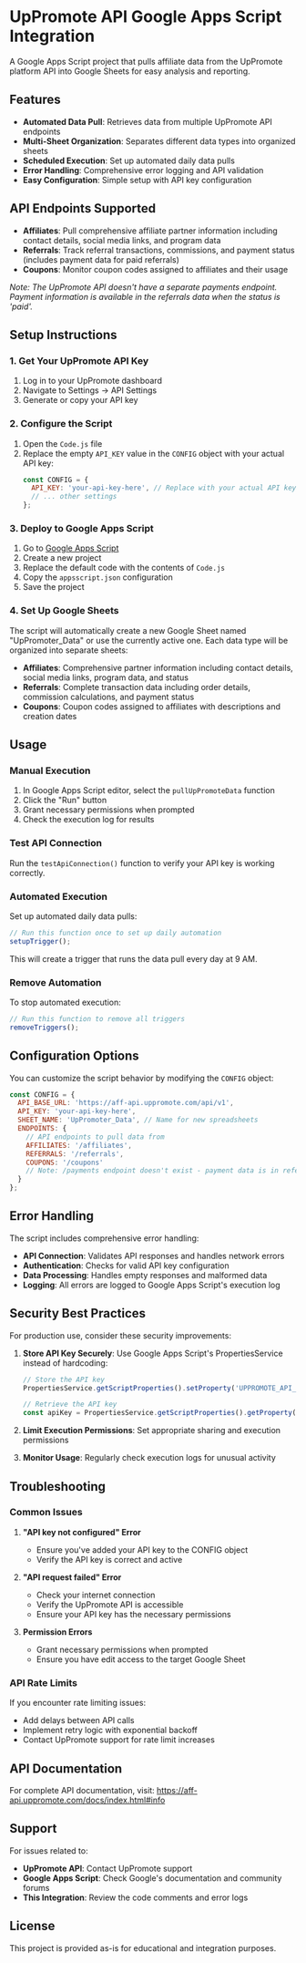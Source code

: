 # UpPromote API Google Apps Script Integration

A Google Apps Script project that pulls affiliate data from the UpPromote platform API into Google Sheets for easy analysis and reporting.

## Features

- **Automated Data Pull**: Retrieves data from multiple UpPromote API endpoints
- **Multi-Sheet Organization**: Separates different data types into organized sheets
- **Scheduled Execution**: Set up automated daily data pulls
- **Error Handling**: Comprehensive error logging and API validation
- **Easy Configuration**: Simple setup with API key configuration

## API Endpoints Supported

- **Affiliates**: Pull comprehensive affiliate partner information including contact details, social media links, and program data
- **Referrals**: Track referral transactions, commissions, and payment status (includes payment data for paid referrals)
- **Coupons**: Monitor coupon codes assigned to affiliates and their usage

*Note: The UpPromote API doesn't have a separate payments endpoint. Payment information is available in the referrals data when the status is 'paid'.*

## Setup Instructions

### 1. Get Your UpPromote API Key

1. Log in to your UpPromote dashboard
2. Navigate to Settings → API Settings
3. Generate or copy your API key

### 2. Configure the Script

1. Open the `Code.js` file
2. Replace the empty `API_KEY` value in the `CONFIG` object with your actual API key:
   ```javascript
   const CONFIG = {
     API_KEY: 'your-api-key-here', // Replace with your actual API key
     // ... other settings
   };
   ```

### 3. Deploy to Google Apps Script

1. Go to [Google Apps Script](https://script.google.com/)
2. Create a new project
3. Replace the default code with the contents of `Code.js`
4. Copy the `appsscript.json` configuration
5. Save the project

### 4. Set Up Google Sheets

The script will automatically create a new Google Sheet named "UpPromoter_Data" or use the currently active one. Each data type will be organized into separate sheets:

- **Affiliates**: Comprehensive partner information including contact details, social media links, program data, and status
- **Referrals**: Complete transaction data including order details, commission calculations, and payment status  
- **Coupons**: Coupon codes assigned to affiliates with descriptions and creation dates

## Usage

### Manual Execution

1. In Google Apps Script editor, select the `pullUpPromoteData` function
2. Click the "Run" button
3. Grant necessary permissions when prompted
4. Check the execution log for results

### Test API Connection

Run the `testApiConnection()` function to verify your API key is working correctly.

### Automated Execution

Set up automated daily data pulls:

```javascript
// Run this function once to set up daily automation
setupTrigger();
```

This will create a trigger that runs the data pull every day at 9 AM.

### Remove Automation

To stop automated execution:

```javascript
// Run this function to remove all triggers
removeTriggers();
```

## Configuration Options

You can customize the script behavior by modifying the `CONFIG` object:

```javascript
const CONFIG = {
  API_BASE_URL: 'https://aff-api.uppromote.com/api/v1',
  API_KEY: 'your-api-key-here',
  SHEET_NAME: 'UpPromoter_Data', // Name for new spreadsheets
  ENDPOINTS: {
    // API endpoints to pull data from
    AFFILIATES: '/affiliates',
    REFERRALS: '/referrals',
    COUPONS: '/coupons'
    // Note: /payments endpoint doesn't exist - payment data is in referrals
  }
};
```

## Error Handling

The script includes comprehensive error handling:

- **API Connection**: Validates API responses and handles network errors
- **Authentication**: Checks for valid API key configuration
- **Data Processing**: Handles empty responses and malformed data
- **Logging**: All errors are logged to Google Apps Script's execution log

## Security Best Practices

For production use, consider these security improvements:

1. **Store API Key Securely**: Use Google Apps Script's PropertiesService instead of hardcoding:
   ```javascript
   // Store the API key
   PropertiesService.getScriptProperties().setProperty('UPPROMOTE_API_KEY', 'your-api-key');
   
   // Retrieve the API key
   const apiKey = PropertiesService.getScriptProperties().getProperty('UPPROMOTE_API_KEY');
   ```

2. **Limit Execution Permissions**: Set appropriate sharing and execution permissions
3. **Monitor Usage**: Regularly check execution logs for unusual activity

## Troubleshooting

### Common Issues

1. **"API key not configured" Error**
   - Ensure you've added your API key to the CONFIG object
   - Verify the API key is correct and active

2. **"API request failed" Error**
   - Check your internet connection
   - Verify the UpPromote API is accessible
   - Ensure your API key has the necessary permissions

3. **Permission Errors**
   - Grant necessary permissions when prompted
   - Ensure you have edit access to the target Google Sheet

### API Rate Limits

If you encounter rate limiting issues:

- Add delays between API calls
- Implement retry logic with exponential backoff
- Contact UpPromote support for rate limit increases

## API Documentation

For complete API documentation, visit: https://aff-api.uppromote.com/docs/index.html#info

## Support

For issues related to:
- **UpPromote API**: Contact UpPromote support
- **Google Apps Script**: Check Google's documentation and community forums
- **This Integration**: Review the code comments and error logs

## License

This project is provided as-is for educational and integration purposes.
